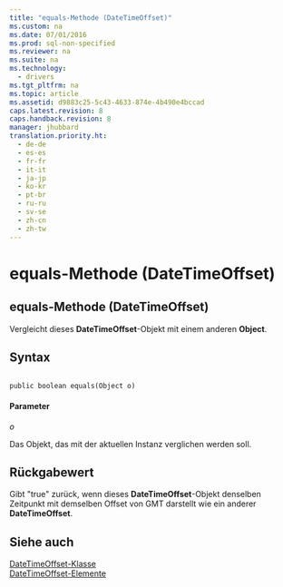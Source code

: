 ```yaml
---
title: "equals-Methode (DateTimeOffset)"
ms.custom: na
ms.date: 07/01/2016
ms.prod: sql-non-specified
ms.reviewer: na
ms.suite: na
ms.technology: 
  - drivers
ms.tgt_pltfrm: na
ms.topic: article
ms.assetid: d9883c25-5c43-4633-874e-4b490e4bccad
caps.latest.revision: 8
caps.handback.revision: 8
manager: jhubbard
translation.priority.ht: 
  - de-de
  - es-es
  - fr-fr
  - it-it
  - ja-jp
  - ko-kr
  - pt-br
  - ru-ru
  - sv-se
  - zh-cn
  - zh-tw
---
```

# equals-Methode (DateTimeOffset)
    
## equals\-Methode \(DateTimeOffset\)  
 Vergleicht dieses **DateTimeOffset**\-Objekt mit einem anderen **Object**.  
  
## Syntax  
  
```  
  
public boolean equals(Object o)  
```  
  
#### Parameter  
 *o*  
  
 Das Objekt, das mit der aktuellen Instanz verglichen werden soll.  
  
## Rückgabewert  
 Gibt "true" zurück, wenn dieses **DateTimeOffset**\-Objekt denselben Zeitpunkt mit demselben Offset von GMT darstellt wie ein anderer **DateTimeOffset**.  
  
## Siehe auch  
 [DateTimeOffset-Klasse](../content/DateTimeOffset-Class.md)   
 [DateTimeOffset-Elemente](../content/DateTimeOffset-Members.md)  
  
  